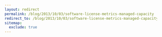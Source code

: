 ```yaml
---
layout: redirect
permalink: /blog/2013/10/03/software-license-metrics-managed-capacity
redirect_to: /blog/2013/10/03/software-license-metrics-managed-capacity/
sitemap:
  exclude: true
---
```

